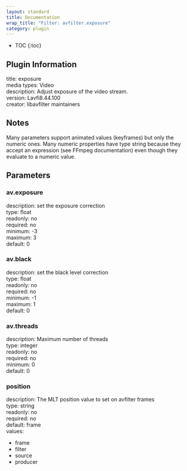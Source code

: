 ```yaml
---
layout: standard
title: Documentation
wrap_title: "Filter: avfilter.exposure"
category: plugin
---
```

* TOC
{:toc}

## Plugin Information

title: exposure  
media types:
Video  
description: Adjust exposure of the video stream.  
version: Lavfi8.44.100  
creator: libavfilter maintainers  

## Notes

Many parameters support animated values (keyframes) but only the numeric ones. Many numeric properties have type string because they accept an expression (see FFmpeg documentation) even though they evaluate to a numeric value.

## Parameters

### av.exposure

  
description:
set the exposure correction  
type: float  
readonly: no  
required: no  
minimum: -3  
maximum: 3  
default: 0  

### av.black

  
description:
set the black level correction  
type: float  
readonly: no  
required: no  
minimum: -1  
maximum: 1  
default: 0  

### av.threads

  
description:
Maximum number of threads  
type: integer  
readonly: no  
required: no  
minimum: 0  
default: 0  

### position

  
description:
The MLT position value to set on avfilter frames  
type: string  
readonly: no  
required: no  
default: frame  
values:  

* frame
* filter
* source
* producer

